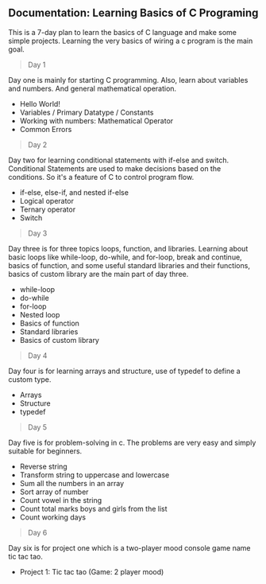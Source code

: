 ## Documentation: Learning Basics of C Programing

<!-- short description -->

This is a 7-day plan to learn the basics of C language and make some simple projects. Learning the very basics of wiring a c program is the main goal.

<!-- plan structure -->

> Day 1

Day one is mainly for starting C programming. Also, learn about variables and numbers. And general mathematical operation.

- Hello World!
- Variables / Primary Datatype / Constants
- Working with numbers: Mathematical Operator
- Common Errors

> Day 2

Day two for learning conditional statements with if-else and switch. Conditional Statements are used to make decisions based on the conditions. So it's a feature of C to control program flow.

- if-else, else-if, and nested if-else
- Logical operator
- Ternary operator
- Switch

> Day 3

Day three is for three topics loops, function, and libraries. Learning about basic loops like while-loop, do-while, and for-loop, break and continue, basics of function, and some useful standard libraries and their functions, basics of custom library are the main part of day three.

- while-loop
- do-while
- for-loop
- Nested loop
- Basics of function
- Standard libraries
- Basics of custom library

> Day 4

Day four is for learning arrays and structure, use of typedef to define a custom type.

- Arrays
- Structure
- typedef

> Day 5

Day five is for problem-solving in c. The problems are very easy and simply suitable for beginners.

- Reverse string
- Transform string to uppercase and lowercase
- Sum all the numbers in an array
- Sort array of number
- Count vowel in the string
- Count total marks boys and girls from the list
- Count working days

> Day 6

Day six is for project one which is a two-player mood console game name tic tac tao.

- Project 1: Tic tac tao (Game: 2 player mood)
